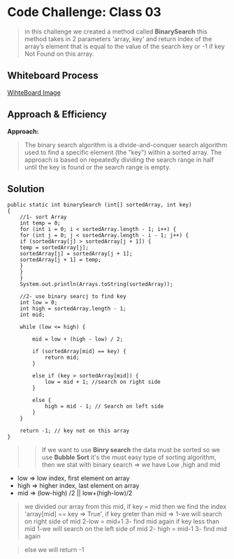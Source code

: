 # Code Challenge: Class 03
> in this challenge we created a method called **BinarySearch** this method  takes in 2 parameters 'array, key' and return  index of the array’s element that is equal to the value of the search key or -1 if key Not Found on this array.


## Whiteboard Process
[WihteBoard Image](./Screenshot%20(405).png)
## Approach & Efficiency
**Approach:**
>The binary search algorithm is a divide-and-conquer search algorithm used to find a specific element (the "key") within a sorted array. The approach is based on repeatedly dividing the search range in half until the key is found or the search range is empty.


## Solution

    public static int binarySearch (int[] sortedArray, int key)
    {
        //1- sort Array
        int temp = 0;
        for (int i = 0; i < sortedArray.length - 1; i++) {
        for (int j = 0; j < sortedArray.length - i - 1; j++) {
        if (sortedArray[j] > sortedArray[j + 1]) {
        temp = sortedArray[j];
        sortedArray[j] = sortedArray[j + 1];
        sortedArray[j + 1] = temp;
        }
        }
        }
        System.out.println(Arrays.toString(sortedArray));

        //2- use binary searcj to find key
        int low = 0;
        int high = sortedArray.length - 1;
        int mid;

        while (low <= high) {

            mid = low + (high - low) / 2;

            if (sortedArray[mid] == key) {
                return mid;
            }

            else if (key > sortedArray[mid]) {
                low = mid + 1; //search on right side
            }

            else {
                high = mid - 1; // Search on left side
            }
        }

        return -1; // key not on this array
    }


>> If we want to use **Binry search** the data must be sorted so we use **Bubble Sort** it's the must easy type of sorting algorithm, then we stat with
>> binary search => we have Low ,high and mid
 - low => low index, first element on array
 - high => higher index, last element on array
 - mid => (low-high) /2    || low+(high-low)/2
> we divided our array from this mid,
> if key = mid then we find the index 'array[mid] == key => True',
> if key greter than mid =>
        1-we will search on right side of mid
        2-low = mid+1
        3- find mid again
>if key less than mid
        1-we will search on the left side of mid
        2- high = mid-1
        3- find mid again

> else we will return -1
